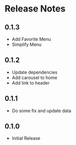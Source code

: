 # Release Notes

## 0.1.3

- Add Favorite Menu
- Simplify Menu

## 0.1.2

- Update dependencies
- Add carousel to home
- Add link to header

## 0.1.1

- Do some fix and update data

## 0.1.0

- Initial Release